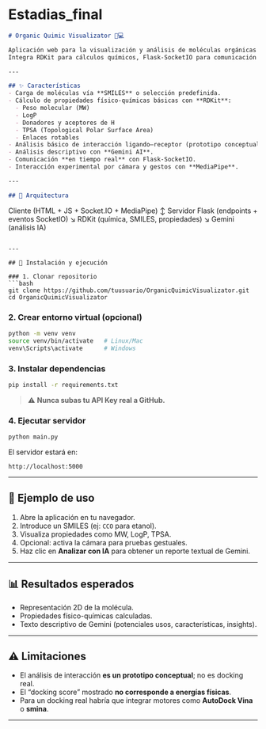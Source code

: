 # Estadias_final

```markdown
# Organic Quimic Visualizator 🧪💻

Aplicación web para la visualización y análisis de moléculas orgánicas a partir de cadenas SMILES.  
Integra RDKit para cálculos químicos, Flask-SocketIO para comunicación en tiempo real, MediaPipe para interacción gestual y Gemini AI para análisis asistido.

---

## ✨ Características
- Carga de moléculas vía **SMILES** o selección predefinida.
- Cálculo de propiedades físico-químicas básicas con **RDKit**:
  - Peso molecular (MW)
  - LogP
  - Donadores y aceptores de H
  - TPSA (Topological Polar Surface Area)
  - Enlaces rotables
- Análisis básico de interacción ligando–receptor (prototipo conceptual).
- Análisis descriptivo con **Gemini AI**.
- Comunicación **en tiempo real** con Flask-SocketIO.
- Interacción experimental por cámara y gestos con **MediaPipe**.

---

## 📂 Arquitectura
```

Cliente (HTML + JS + Socket.IO + MediaPipe)
↕
Servidor Flask (endpoints + eventos SocketIO)
↘ RDKit (química, SMILES, propiedades)
↘ Gemini (análisis IA)

````

---

## 🚀 Instalación y ejecución

### 1. Clonar repositorio
```bash
git clone https://github.com/tuusuario/OrganicQuimicVisualizator.git
cd OrganicQuimicVisualizator
````

### 2. Crear entorno virtual (opcional)

```bash
python -m venv venv
source venv/bin/activate   # Linux/Mac
venv\Scripts\activate      # Windows
```

### 3. Instalar dependencias

```bash
pip install -r requirements.txt
```

> ⚠️ **Nunca subas tu API Key real a GitHub.**

### 4. Ejecutar servidor

```bash
python main.py
```

El servidor estará en:

```
http://localhost:5000
```

---

## 🧪 Ejemplo de uso

1. Abre la aplicación en tu navegador.
2. Introduce un SMILES (ej: `CCO` para etanol).
3. Visualiza propiedades como MW, LogP, TPSA.
4. Opcional: activa la cámara para pruebas gestuales.
5. Haz clic en **Analizar con IA** para obtener un reporte textual de Gemini.

---

## 📊 Resultados esperados

* Representación 2D de la molécula.
* Propiedades físico-químicas calculadas.
* Texto descriptivo de Gemini (potenciales usos, características, insights).

---

## ⚠️ Limitaciones

* El análisis de interacción **es un prototipo conceptual**; no es docking real.
* El “docking score” mostrado **no corresponde a energías físicas**.
* Para un docking real habría que integrar motores como **AutoDock Vina** o **smina**.

---


